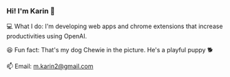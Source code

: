 ### Hi! I'm Karin 👋
💻 What I do: I'm developing web apps and chrome extensions that increase productivities using OpenAI.<br/>

😆 Fun fact: That's my dog Chewie in the picture. He's a playful puppy 🐕<br/>

📫 Email: m.karin2@gmail.com
<!--
**KarinMatsuyama/KarinMatsuyama** is a ✨ _special_ ✨ repository because its `README.md` (this file) appears on your GitHub profile.

Here are some ideas to get you started:

- 🔭 I’m currently working on ...
- 🌱 I’m currently learning ...
- 👯 I’m looking to collaborate on ...
- 🤔 I’m looking for help with ...
- 💬 Ask me about ...
- 📫 How to reach me: ...
- 😄 Pronouns: ...
- ⚡ Fun fact: ...
-->
